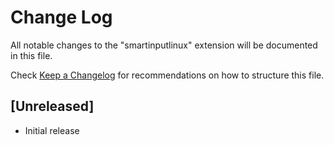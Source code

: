 # Change Log

All notable changes to the "smartinputlinux" extension will be documented in this file.

Check [Keep a Changelog](http://keepachangelog.com/) for recommendations on how to structure this file.

## [Unreleased]

- Initial release